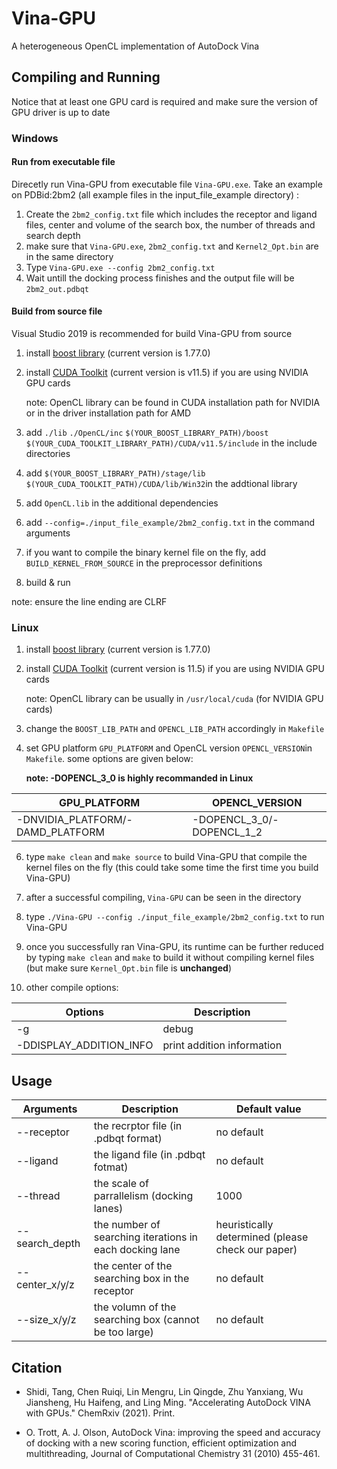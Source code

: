 
# Vina-GPU
A heterogeneous OpenCL implementation of AutoDock Vina

## Compiling and Running
Notice that at least one GPU card is required and make sure the version of GPU driver is up to date
### Windows
#### Run from executable file
Direcetly run Vina-GPU from executable file `Vina-GPU.exe`.
Take an example on PDBid:2bm2 (all example files in the input_file_example directory) :
1. Create the `2bm2_config.txt` file which includes the receptor and ligand files, center and volume of the search box, the number of threads and search depth
2. make sure that `Vina-GPU.exe`, `2bm2_config.txt` and `Kernel2_Opt.bin` are in the same directory
3. Type `Vina-GPU.exe --config 2bm2_config.txt`
4. Wait untill the docking process finishes and the output file will be `2bm2_out.pdbqt` 
#### Build from source file
Visual Studio 2019 is recommended for build Vina-GPU from source
1. install [boost library](https://www.boost.org/) (current version is 1.77.0)
2. install [CUDA Toolkit](https://developer.nvidia.com/zh-cn/cuda-toolkit) (current version is v11.5) if you are using NVIDIA GPU cards

    note: OpenCL library can be found in CUDA installation path for NVIDIA or in the driver installation path for AMD

3. add `./lib` `./OpenCL/inc` `$(YOUR_BOOST_LIBRARY_PATH)/boost` `$(YOUR_CUDA_TOOLKIT_LIBRARY_PATH)/CUDA/v11.5/include` in the include directories
4. add `$(YOUR_BOOST_LIBRARY_PATH)/stage/lib` `$(YOUR_CUDA_TOOLKIT_PATH)/CUDA/lib/Win32`in the addtional library 
5. add `OpenCL.lib` in the additional dependencies 
6. add `--config=./input_file_example/2bm2_config.txt` in the command arguments
7. if you want to compile the binary kernel file on the fly, add `BUILD_KERNEL_FROM_SOURCE` in the preprocessor definitions
8. build & run

note: ensure the line ending are CLRF
### Linux
1. install [boost library](https://www.boost.org/) (current version is 1.77.0)
2. install [CUDA Toolkit](https://developer.nvidia.com/zh-cn/cuda-toolkit) (current version is 11.5) if you are using NVIDIA GPU cards

	note: OpenCL library can be usually in `/usr/local/cuda` (for NVIDIA GPU cards)
3. change the `BOOST_LIB_PATH` and `OPENCL_LIB_PATH` accordingly in `Makefile`
4. set GPU platform `GPU_PLATFORM` and OpenCL version `OPENCL_VERSION`in `Makefile`. some options are given below:

	**note: -DOPENCL_3_0 is highly recommanded in Linux**
	
|GPU_PLATFORM| OPENCL_VERSION|
|--|--|
| -DNVIDIA_PLATFORM/-DAMD_PLATFORM | -DOPENCL_3_0/-DOPENCL_1_2|

6. type `make clean` and `make source` to build Vina-GPU that compile the kernel files on the fly (this could take some time the first time you build Vina-GPU)
7. after a successful compiling, `Vina-GPU` can be seen in the directory 
8. type `./Vina-GPU --config ./input_file_example/2bm2_config.txt` to run Vina-GPU
9. once you successfully ran Vina-GPU, its runtime can be further reduced by typing `make clean` and `make` to build it without compiling kernel files (but make sure `Kernel_Opt.bin` file is **unchanged**)

10. other compile options: 
  
|Options| Description|
|--|--|
| -g | debug|
|-DDISPLAY_ADDITION_INFO|print addition information

## Usage
|Arguments| Description|Default value
|--|--|--|
| --receptor | the recrptor file (in .pdbqt format)| no default
|--ligand| the ligand file (in .pdbqt fotmat)| no default
|--thread| the scale of parrallelism (docking lanes)|1000
|--search_depth| the number of searching iterations in each docking lane| heuristically determined (please check our paper)
|--center_x/y/z|the center of the searching box in the receptor|no default
|--size_x/y/z|the volumn of the searching box (cannot be too large)|no default 
## Citation
* Shidi, Tang, Chen Ruiqi, Lin Mengru, Lin Qingde, Zhu Yanxiang, Wu Jiansheng, Hu Haifeng, and Ling Ming. "Accelerating AutoDock VINA with GPUs." ChemRxiv (2021). Print.  

* O. Trott, A. J. Olson, AutoDock Vina: improving the speed and accuracy of docking with a new scoring function, efficient optimization and multithreading, Journal of Computational Chemistry 31 (2010) 455-461.
